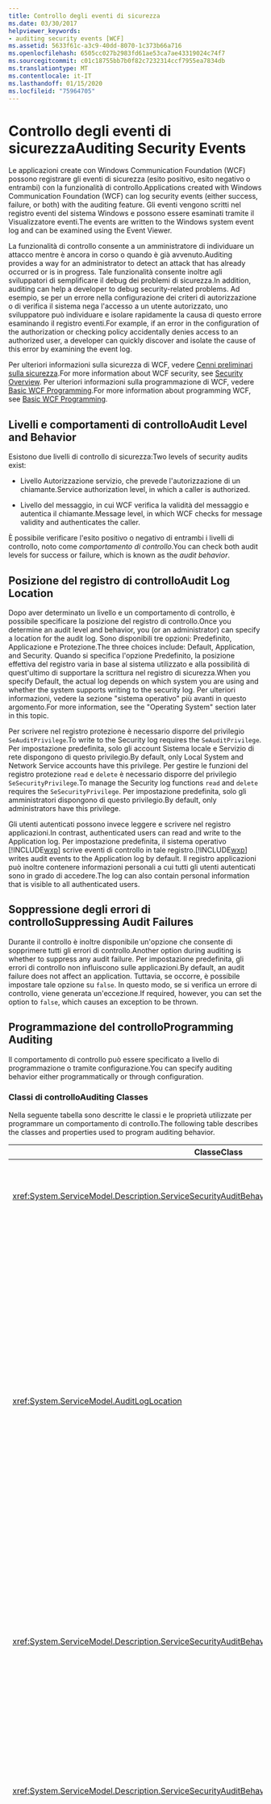 ```yaml
---
title: Controllo degli eventi di sicurezza
ms.date: 03/30/2017
helpviewer_keywords:
- auditing security events [WCF]
ms.assetid: 5633f61c-a3c9-40dd-8070-1c373b66a716
ms.openlocfilehash: 6505cc027b2983fd61ae53ca7ae43319024c74f7
ms.sourcegitcommit: c01c18755bb7b0f82c7232314ccf7955ea7834db
ms.translationtype: MT
ms.contentlocale: it-IT
ms.lasthandoff: 01/15/2020
ms.locfileid: "75964705"
---
```

# <a name="auditing-security-events"></a><span data-ttu-id="de7bc-102">Controllo degli eventi di sicurezza</span><span class="sxs-lookup"><span data-stu-id="de7bc-102">Auditing Security Events</span></span>
<span data-ttu-id="de7bc-103">Le applicazioni create con Windows Communication Foundation (WCF) possono registrare gli eventi di sicurezza (esito positivo, esito negativo o entrambi) con la funzionalità di controllo.</span><span class="sxs-lookup"><span data-stu-id="de7bc-103">Applications created with Windows Communication Foundation (WCF) can log security events (either success, failure, or both) with the auditing feature.</span></span> <span data-ttu-id="de7bc-104">Gli eventi vengono scritti nel registro eventi del sistema Windows e possono essere esaminati tramite il Visualizzatore eventi.</span><span class="sxs-lookup"><span data-stu-id="de7bc-104">The events are written to the Windows system event log and can be examined using the Event Viewer.</span></span>  
  
 <span data-ttu-id="de7bc-105">La funzionalità di controllo consente a un amministratore di individuare un attacco mentre è ancora in corso o quando è già avvenuto.</span><span class="sxs-lookup"><span data-stu-id="de7bc-105">Auditing provides a way for an administrator to detect an attack that has already occurred or is in progress.</span></span> <span data-ttu-id="de7bc-106">Tale funzionalità consente inoltre agli sviluppatori di semplificare il debug dei problemi di sicurezza.</span><span class="sxs-lookup"><span data-stu-id="de7bc-106">In addition, auditing can help a developer to debug security-related problems.</span></span> <span data-ttu-id="de7bc-107">Ad esempio, se per un errore nella configurazione dei criteri di autorizzazione o di verifica il sistema nega l'accesso a un utente autorizzato, uno sviluppatore può individuare e isolare rapidamente la causa di questo errore esaminando il registro eventi.</span><span class="sxs-lookup"><span data-stu-id="de7bc-107">For example, if an error in the configuration of the authorization or checking policy accidentally denies access to an authorized user, a developer can quickly discover and isolate the cause of this error by examining the event log.</span></span>  
  
 <span data-ttu-id="de7bc-108">Per ulteriori informazioni sulla sicurezza di WCF, vedere [Cenni preliminari sulla sicurezza](../../../../docs/framework/wcf/feature-details/security-overview.md).</span><span class="sxs-lookup"><span data-stu-id="de7bc-108">For more information about WCF security, see [Security Overview](../../../../docs/framework/wcf/feature-details/security-overview.md).</span></span> <span data-ttu-id="de7bc-109">Per ulteriori informazioni sulla programmazione di WCF, vedere [Basic WCF Programming](../../../../docs/framework/wcf/basic-wcf-programming.md).</span><span class="sxs-lookup"><span data-stu-id="de7bc-109">For more information about programming WCF, see [Basic WCF Programming](../../../../docs/framework/wcf/basic-wcf-programming.md).</span></span>  
  
## <a name="audit-level-and-behavior"></a><span data-ttu-id="de7bc-110">Livelli e comportamenti di controllo</span><span class="sxs-lookup"><span data-stu-id="de7bc-110">Audit Level and Behavior</span></span>  
 <span data-ttu-id="de7bc-111">Esistono due livelli di controllo di sicurezza:</span><span class="sxs-lookup"><span data-stu-id="de7bc-111">Two levels of security audits exist:</span></span>  
  
- <span data-ttu-id="de7bc-112">Livello Autorizzazione servizio, che prevede l'autorizzazione di un chiamante.</span><span class="sxs-lookup"><span data-stu-id="de7bc-112">Service authorization level, in which a caller is authorized.</span></span>  
  
- <span data-ttu-id="de7bc-113">Livello del messaggio, in cui WCF verifica la validità del messaggio e autentica il chiamante.</span><span class="sxs-lookup"><span data-stu-id="de7bc-113">Message level, in which WCF checks for message validity and authenticates the caller.</span></span>  
  
 <span data-ttu-id="de7bc-114">È possibile verificare l'esito positivo o negativo di entrambi i livelli di controllo, noto come *comportamento di controllo*.</span><span class="sxs-lookup"><span data-stu-id="de7bc-114">You can check both audit levels for success or failure, which is known as the *audit behavior*.</span></span>  
  
## <a name="audit-log-location"></a><span data-ttu-id="de7bc-115">Posizione del registro di controllo</span><span class="sxs-lookup"><span data-stu-id="de7bc-115">Audit Log Location</span></span>  
 <span data-ttu-id="de7bc-116">Dopo aver determinato un livello e un comportamento di controllo, è possibile specificare la posizione del registro di controllo.</span><span class="sxs-lookup"><span data-stu-id="de7bc-116">Once you determine an audit level and behavior, you (or an administrator) can specify a location for the audit log.</span></span> <span data-ttu-id="de7bc-117">Sono disponibili tre opzioni: Predefinito, Applicazione e Protezione.</span><span class="sxs-lookup"><span data-stu-id="de7bc-117">The three choices include: Default, Application, and Security.</span></span> <span data-ttu-id="de7bc-118">Quando si specifica l'opzione Predefinito, la posizione effettiva del registro varia in base al sistema utilizzato e alla possibilità di quest'ultimo di supportare la scrittura nel registro di sicurezza.</span><span class="sxs-lookup"><span data-stu-id="de7bc-118">When you specify Default, the actual log depends on which system you are using and whether the system supports writing to the security log.</span></span> <span data-ttu-id="de7bc-119">Per ulteriori informazioni, vedere la sezione "sistema operativo" più avanti in questo argomento.</span><span class="sxs-lookup"><span data-stu-id="de7bc-119">For more information, see the "Operating System" section later in this topic.</span></span>  
  
 <span data-ttu-id="de7bc-120">Per scrivere nel registro protezione è necessario disporre del privilegio `SeAuditPrivilege`.</span><span class="sxs-lookup"><span data-stu-id="de7bc-120">To write to the Security log requires the `SeAuditPrivilege`.</span></span> <span data-ttu-id="de7bc-121">Per impostazione predefinita, solo gli account Sistema locale e Servizio di rete dispongono di questo privilegio.</span><span class="sxs-lookup"><span data-stu-id="de7bc-121">By default, only Local System and Network Service accounts have this privilege.</span></span> <span data-ttu-id="de7bc-122">Per gestire le funzioni del registro protezione `read` e `delete` è necessario disporre del privilegio `SeSecurityPrivilege`.</span><span class="sxs-lookup"><span data-stu-id="de7bc-122">To manage the Security log functions `read` and `delete` requires the `SeSecurityPrivilege`.</span></span> <span data-ttu-id="de7bc-123">Per impostazione predefinita, solo gli amministratori dispongono di questo privilegio.</span><span class="sxs-lookup"><span data-stu-id="de7bc-123">By default, only administrators have this privilege.</span></span>  
  
 <span data-ttu-id="de7bc-124">Gli utenti autenticati possono invece leggere e scrivere nel registro applicazioni.</span><span class="sxs-lookup"><span data-stu-id="de7bc-124">In contrast, authenticated users can read and write to the Application log.</span></span> <span data-ttu-id="de7bc-125">Per impostazione predefinita, il sistema operativo [!INCLUDE[wxp](../../../../includes/wxp-md.md)] scrive eventi di controllo in tale registro.</span><span class="sxs-lookup"><span data-stu-id="de7bc-125">[!INCLUDE[wxp](../../../../includes/wxp-md.md)] writes audit events to the Application log by default.</span></span> <span data-ttu-id="de7bc-126">Il registro applicazioni può inoltre contenere informazioni personali a cui tutti gli utenti autenticati sono in grado di accedere.</span><span class="sxs-lookup"><span data-stu-id="de7bc-126">The log can also contain personal information that is visible to all authenticated users.</span></span>  
  
## <a name="suppressing-audit-failures"></a><span data-ttu-id="de7bc-127">Soppressione degli errori di controllo</span><span class="sxs-lookup"><span data-stu-id="de7bc-127">Suppressing Audit Failures</span></span>  
 <span data-ttu-id="de7bc-128">Durante il controllo è inoltre disponibile un'opzione che consente di sopprimere tutti gli errori di controllo.</span><span class="sxs-lookup"><span data-stu-id="de7bc-128">Another option during auditing is whether to suppress any audit failure.</span></span> <span data-ttu-id="de7bc-129">Per impostazione predefinita, gli errori di controllo non influiscono sulle applicazioni.</span><span class="sxs-lookup"><span data-stu-id="de7bc-129">By default, an audit failure does not affect an application.</span></span> <span data-ttu-id="de7bc-130">Tuttavia, se occorre, è possibile impostare tale opzione su `false`. In questo modo, se si verifica un errore di controllo, viene generata un'eccezione.</span><span class="sxs-lookup"><span data-stu-id="de7bc-130">If required, however, you can set the option to `false`, which causes an exception to be thrown.</span></span>  
  
## <a name="programming-auditing"></a><span data-ttu-id="de7bc-131">Programmazione del controllo</span><span class="sxs-lookup"><span data-stu-id="de7bc-131">Programming Auditing</span></span>  
 <span data-ttu-id="de7bc-132">Il comportamento di controllo può essere specificato a livello di programmazione o tramite configurazione.</span><span class="sxs-lookup"><span data-stu-id="de7bc-132">You can specify auditing behavior either programmatically or through configuration.</span></span>  
  
### <a name="auditing-classes"></a><span data-ttu-id="de7bc-133">Classi di controllo</span><span class="sxs-lookup"><span data-stu-id="de7bc-133">Auditing Classes</span></span>  
 <span data-ttu-id="de7bc-134">Nella seguente tabella sono descritte le classi e le proprietà utilizzate per programmare un comportamento di controllo.</span><span class="sxs-lookup"><span data-stu-id="de7bc-134">The following table describes the classes and properties used to program auditing behavior.</span></span>  
  
|<span data-ttu-id="de7bc-135">Classe</span><span class="sxs-lookup"><span data-stu-id="de7bc-135">Class</span></span>|<span data-ttu-id="de7bc-136">Descrizione</span><span class="sxs-lookup"><span data-stu-id="de7bc-136">Description</span></span>|  
|-----------|-----------------|  
|<xref:System.ServiceModel.Description.ServiceSecurityAuditBehavior>|<span data-ttu-id="de7bc-137">Consente di impostare le opzioni di controllo come comportamento di servizio.</span><span class="sxs-lookup"><span data-stu-id="de7bc-137">Enables setting options for auditing as a service behavior.</span></span>|  
|<xref:System.ServiceModel.AuditLogLocation>|<span data-ttu-id="de7bc-138">Enumerazione che consente di specificare la posizione del registro in cui scrivere.</span><span class="sxs-lookup"><span data-stu-id="de7bc-138">Enumeration to specify which log to write to.</span></span> <span data-ttu-id="de7bc-139">I valori possibili sono Predefinito, Applicazione e Protezione.</span><span class="sxs-lookup"><span data-stu-id="de7bc-139">The possible values are Default, Application, and Security.</span></span> <span data-ttu-id="de7bc-140">Quando si seleziona Predefinito, il sistema operativo determina la posizione effettiva del registro.</span><span class="sxs-lookup"><span data-stu-id="de7bc-140">When you select Default, the operating system determines the actual log location.</span></span> <span data-ttu-id="de7bc-141">Per ulteriori informazioni, vedere la sezione "Scelta fra registro eventi Applicazione o Protezione" del presente argomento.</span><span class="sxs-lookup"><span data-stu-id="de7bc-141">See the "Application or Security Event Log Choice" section later in this topic.</span></span>|  
|<xref:System.ServiceModel.Description.ServiceSecurityAuditBehavior.MessageAuthenticationAuditLevel%2A>|<span data-ttu-id="de7bc-142">Specifica il livello Messaggio utilizzato per i controlli a livello di messaggio.</span><span class="sxs-lookup"><span data-stu-id="de7bc-142">Specifies which types of message authentication events are audited at the message level.</span></span> <span data-ttu-id="de7bc-143">Sono disponibili le opzioni `None`, `Failure`, `Success`, e `SuccessOrFailure`.</span><span class="sxs-lookup"><span data-stu-id="de7bc-143">The choices are `None`, `Failure`, `Success`, and `SuccessOrFailure`.</span></span>|  
|<xref:System.ServiceModel.Description.ServiceSecurityAuditBehavior.ServiceAuthorizationAuditLevel%2A>|<span data-ttu-id="de7bc-144">Specifica il livello Autorizzazione servizio utilizzato per i controlli a livello di servizio.</span><span class="sxs-lookup"><span data-stu-id="de7bc-144">Specifies which types of service authorization events are audited at the service level.</span></span> <span data-ttu-id="de7bc-145">Sono disponibili le opzioni `None`, `Failure`, `Success`, e `SuccessOrFailure`.</span><span class="sxs-lookup"><span data-stu-id="de7bc-145">The choices are `None`, `Failure`, `Success`, and `SuccessOrFailure`.</span></span>|  
|<xref:System.ServiceModel.Description.ServiceSecurityAuditBehavior.SuppressAuditFailure%2A>|<span data-ttu-id="de7bc-146">Specifica la modalità di elaborazione della richiesta del client quando un controllo ha esito negativo.</span><span class="sxs-lookup"><span data-stu-id="de7bc-146">Specifies what happens to the client request when auditing fails.</span></span> <span data-ttu-id="de7bc-147">Ciò ad esempio si verifica quando il servizio tenta di scrivere nel registro protezione senza tuttavia disporre del privilegio `SeAuditPrivilege`.</span><span class="sxs-lookup"><span data-stu-id="de7bc-147">For example, when the service attempts to write to the security log, but does not have `SeAuditPrivilege`.</span></span> <span data-ttu-id="de7bc-148">Il valore predefinito `true` indica che gli errori vengono ignorati e che la richiesta del client viene elaborata normalmente.</span><span class="sxs-lookup"><span data-stu-id="de7bc-148">The default value of `true` indicates that failures are ignored, and the client request is processed normally.</span></span>|  
  
 <span data-ttu-id="de7bc-149">Per un esempio di configurazione di un'applicazione per la registrazione degli eventi di controllo, vedere [procedura: controllare gli eventi di sicurezza](../../../../docs/framework/wcf/feature-details/how-to-audit-wcf-security-events.md).</span><span class="sxs-lookup"><span data-stu-id="de7bc-149">For an example of setting up an application to log audit events, see [How to: Audit Security Events](../../../../docs/framework/wcf/feature-details/how-to-audit-wcf-security-events.md).</span></span>  
  
### <a name="configuration"></a><span data-ttu-id="de7bc-150">Configurazione di</span><span class="sxs-lookup"><span data-stu-id="de7bc-150">Configuration</span></span>  
 <span data-ttu-id="de7bc-151">È anche possibile usare la configurazione per specificare il comportamento di controllo aggiungendo un [\<serviceSecurityAudit >](../../../../docs/framework/configure-apps/file-schema/wcf/servicesecurityaudit.md) nel [\<comportamenti >](../../../../docs/framework/configure-apps/file-schema/wcf/behaviors.md).</span><span class="sxs-lookup"><span data-stu-id="de7bc-151">You can also use configuration to specify auditing behavior by adding a [\<serviceSecurityAudit>](../../../../docs/framework/configure-apps/file-schema/wcf/servicesecurityaudit.md) under the [\<behaviors>](../../../../docs/framework/configure-apps/file-schema/wcf/behaviors.md).</span></span> <span data-ttu-id="de7bc-152">È necessario aggiungere l'elemento sotto un [comportamento di\<](../../../../docs/framework/configure-apps/file-schema/wcf/behavior-of-endpointbehaviors.md) come illustrato nel codice seguente.</span><span class="sxs-lookup"><span data-stu-id="de7bc-152">You must add the element under a [\<behavior>](../../../../docs/framework/configure-apps/file-schema/wcf/behavior-of-endpointbehaviors.md) as shown in the following code.</span></span>  
  
```xml  
<configuration>  
  <system.serviceModel>  
    <behaviors>  
      <behavior>  
        <!-- auditLogLocation="Application" or "Security" -->  
        <serviceSecurityAudit  
                  auditLogLocation="Application"  
                  suppressAuditFailure="true"  
                  serviceAuthorizationAuditLevel="Failure"  
                  messageAuthenticationAuditLevel="SuccessOrFailure" />   
      </behavior>  
    </behaviors>  
  </system.serviceModel>  
</configuration>  
```  
  
 <span data-ttu-id="de7bc-153">Se il controllo è attivo e non è stata specificata alcuna posizione `auditLogLocation`, la posizione predefinita del registro è "Protezione" se la piattaforma supporta la scrittura in tale registro. In caso contrario, tale posizione è "Applicazione".</span><span class="sxs-lookup"><span data-stu-id="de7bc-153">If auditing is enabled and an `auditLogLocation` is not specified, the default log name is "Security" log for the platform supporting writing to the Security log; otherwise, it is "Application" log.</span></span> <span data-ttu-id="de7bc-154">Solo i sistemi operativi Windows Server 2003 e Windows Vista supportano la scrittura nel registro di sicurezza.</span><span class="sxs-lookup"><span data-stu-id="de7bc-154">Only the Windows Server 2003 and Windows Vista operating systems support writing to the Security log.</span></span> <span data-ttu-id="de7bc-155">Per ulteriori informazioni, vedere la sezione "sistema operativo" più avanti in questo argomento.</span><span class="sxs-lookup"><span data-stu-id="de7bc-155">For more information, see the "Operating System" section later in this topic.</span></span>  
  
## <a name="security-considerations"></a><span data-ttu-id="de7bc-156">Considerazioni sulla sicurezza</span><span class="sxs-lookup"><span data-stu-id="de7bc-156">Security Considerations</span></span>  
 <span data-ttu-id="de7bc-157">Un utente malintenzionato a conoscenza del fatto che il controllo è attivo può inviare messaggi non validi che comportano la scrittura di voci di controllo.</span><span class="sxs-lookup"><span data-stu-id="de7bc-157">If a malicious user knows that auditing is enabled, that attacker can send invalid messages that cause audit entries to be written.</span></span> <span data-ttu-id="de7bc-158">Ciò comporta a sua volta la generazione di errori nel sistema di controllo.</span><span class="sxs-lookup"><span data-stu-id="de7bc-158">If the audit log is filled in this manner, the auditing system fails.</span></span> <span data-ttu-id="de7bc-159">Per ridurre questo problema, impostare la proprietà <xref:System.ServiceModel.Description.ServiceSecurityAuditBehavior.SuppressAuditFailure%2A> su `true` e usare le proprietà del Visualizzatore eventi per controllare il comportamento di controllo.</span><span class="sxs-lookup"><span data-stu-id="de7bc-159">To mitigate this, set the <xref:System.ServiceModel.Description.ServiceSecurityAuditBehavior.SuppressAuditFailure%2A> property to `true` and use the properties of the Event Viewer to control the auditing behavior.</span></span>  
  
 <span data-ttu-id="de7bc-160">Gli eventi di controllo scritti nel registro applicazioni in [!INCLUDE[wxp](../../../../includes/wxp-md.md)] sono visualizzabili da qualsiasi utente autenticato.</span><span class="sxs-lookup"><span data-stu-id="de7bc-160">Audit events that are written to the Application Log on [!INCLUDE[wxp](../../../../includes/wxp-md.md)] are visible to any authenticated user.</span></span>  
  
## <a name="choosing-between-application-and-security-event-logs"></a><span data-ttu-id="de7bc-161">Scelta fra registro eventi Applicazione o Protezione</span><span class="sxs-lookup"><span data-stu-id="de7bc-161">Choosing Between Application and Security Event Logs</span></span>  
 <span data-ttu-id="de7bc-162">Nelle tabelle seguenti sono fornite informazioni per scegliere se eseguire la registrazione nel registro eventi Applicazione o nel registro eventi Protezione.</span><span class="sxs-lookup"><span data-stu-id="de7bc-162">The following tables provide information to help you choose whether to log into the Application or the Security event log.</span></span>  
  
#### <a name="operating-system"></a><span data-ttu-id="de7bc-163">Sistema operativo</span><span class="sxs-lookup"><span data-stu-id="de7bc-163">Operating System</span></span>  
  
|<span data-ttu-id="de7bc-164">System</span><span class="sxs-lookup"><span data-stu-id="de7bc-164">System</span></span>|<span data-ttu-id="de7bc-165">Registro applicazioni</span><span class="sxs-lookup"><span data-stu-id="de7bc-165">Application log</span></span>|<span data-ttu-id="de7bc-166">Registro protezione</span><span class="sxs-lookup"><span data-stu-id="de7bc-166">Security log</span></span>|  
|------------|---------------------|------------------|  
|[!INCLUDE[wxpsp2](../../../../includes/wxpsp2-md.md)] <span data-ttu-id="de7bc-167">o versione successiva</span><span class="sxs-lookup"><span data-stu-id="de7bc-167">or later</span></span>|<span data-ttu-id="de7bc-168">Supportato</span><span class="sxs-lookup"><span data-stu-id="de7bc-168">Supported</span></span>|<span data-ttu-id="de7bc-169">Non supportato</span><span class="sxs-lookup"><span data-stu-id="de7bc-169">Not supported</span></span>|  
|<span data-ttu-id="de7bc-170">Windows Server 2003 SP1 e Windows Vista</span><span class="sxs-lookup"><span data-stu-id="de7bc-170">Windows Server 2003 SP1 and Windows Vista</span></span>|<span data-ttu-id="de7bc-171">Supportato</span><span class="sxs-lookup"><span data-stu-id="de7bc-171">Supported</span></span>|<span data-ttu-id="de7bc-172">Il contesto del thread deve disporre del privilegio `SeAuditPrivilege`</span><span class="sxs-lookup"><span data-stu-id="de7bc-172">Thread context must possess `SeAuditPrivilege`</span></span>|  
  
#### <a name="other-factors"></a><span data-ttu-id="de7bc-173">Altri fattori</span><span class="sxs-lookup"><span data-stu-id="de7bc-173">Other Factors</span></span>  
 <span data-ttu-id="de7bc-174">Oltre al sistema operativo, nella tabella seguente sono descritte le altre impostazioni che controllano l'attivazione della registrazione.</span><span class="sxs-lookup"><span data-stu-id="de7bc-174">In addition to the operating system, the following table describes other settings that control the enablement of logging.</span></span>  
  
|<span data-ttu-id="de7bc-175">Fattore</span><span class="sxs-lookup"><span data-stu-id="de7bc-175">Factor</span></span>|<span data-ttu-id="de7bc-176">Registro applicazioni</span><span class="sxs-lookup"><span data-stu-id="de7bc-176">Application log</span></span>|<span data-ttu-id="de7bc-177">Registro protezione</span><span class="sxs-lookup"><span data-stu-id="de7bc-177">Security log</span></span>|  
|------------|---------------------|------------------|  
|<span data-ttu-id="de7bc-178">Gestione dei criteri di controllo</span><span class="sxs-lookup"><span data-stu-id="de7bc-178">Audit policy management</span></span>|<span data-ttu-id="de7bc-179">Non applicabile.</span><span class="sxs-lookup"><span data-stu-id="de7bc-179">Not applicable.</span></span>|<span data-ttu-id="de7bc-180">Insieme alla configurazione, il registro protezione viene controllato anche in base ai criteri LSA (Local Security Authority, autorità di sicurezza locale).</span><span class="sxs-lookup"><span data-stu-id="de7bc-180">Along with configuration, the Security log is also controlled by the local security authority (LSA) policy.</span></span> <span data-ttu-id="de7bc-181">È inoltre necessario attivare la categoria "Controlla accesso agli oggetti".</span><span class="sxs-lookup"><span data-stu-id="de7bc-181">The "Audit object access" category must also be enabled.</span></span>|  
|<span data-ttu-id="de7bc-182">Esperienza utente predefinita</span><span class="sxs-lookup"><span data-stu-id="de7bc-182">Default user experience</span></span>|<span data-ttu-id="de7bc-183">Tutti gli utenti autenticati possono scrivere nel registro applicazioni. Di conseguenza, per i processi delle applicazioni non è necessario eseguire alcun passaggio aggiuntivo di autorizzazione.</span><span class="sxs-lookup"><span data-stu-id="de7bc-183">All authenticated users can write to the Application log, so no additional permission step is needed for application processes.</span></span>|<span data-ttu-id="de7bc-184">Il processo dell'applicazione (ovvero il relativo contesto) deve disporre del privilegio `SeAuditPrivilege`.</span><span class="sxs-lookup"><span data-stu-id="de7bc-184">The application process (context) must have `SeAuditPrivilege`.</span></span>|  
  
## <a name="see-also"></a><span data-ttu-id="de7bc-185">Vedere anche</span><span class="sxs-lookup"><span data-stu-id="de7bc-185">See also</span></span>

- <xref:System.ServiceModel.Description.ServiceSecurityAuditBehavior>
- <xref:System.ServiceModel.AuditLogLocation>
- [<span data-ttu-id="de7bc-186">Panoramica della sicurezza</span><span class="sxs-lookup"><span data-stu-id="de7bc-186">Security Overview</span></span>](../../../../docs/framework/wcf/feature-details/security-overview.md)
- [<span data-ttu-id="de7bc-187">Programmazione WCF di base</span><span class="sxs-lookup"><span data-stu-id="de7bc-187">Basic WCF Programming</span></span>](../../../../docs/framework/wcf/basic-wcf-programming.md)
- [<span data-ttu-id="de7bc-188">Procedura: Controllare gli eventi di sicurezza</span><span class="sxs-lookup"><span data-stu-id="de7bc-188">How to: Audit Security Events</span></span>](../../../../docs/framework/wcf/feature-details/how-to-audit-wcf-security-events.md)
- [<span data-ttu-id="de7bc-189">\<serviceSecurityAudit></span><span class="sxs-lookup"><span data-stu-id="de7bc-189">\<serviceSecurityAudit></span></span>](../../../../docs/framework/configure-apps/file-schema/wcf/servicesecurityaudit.md)
- [<span data-ttu-id="de7bc-190">comportamenti di \<</span><span class="sxs-lookup"><span data-stu-id="de7bc-190">\<behaviors></span></span>](../../../../docs/framework/configure-apps/file-schema/wcf/behaviors.md)
- <span data-ttu-id="de7bc-191">[Modello di sicurezza per Windows Server AppFabric](https://docs.microsoft.com/previous-versions/appfabric/ee677202(v=azure.10))</span><span class="sxs-lookup"><span data-stu-id="de7bc-191">[Security Model for Windows Server App Fabric](https://docs.microsoft.com/previous-versions/appfabric/ee677202(v=azure.10))</span></span>
